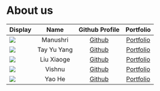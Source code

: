 # About us

| Display                                              |    Name     |              Github Profile              |                                   Portfolio                                   |
|------------------------------------------------------|:-----------:|:----------------------------------------:|:-----------------------------------------------------------------------------:|
| ![](https://via.placeholder.com/100.png?text=Photo)  |  Manushri   | [Github](https://github.com/manushridiv) | [Portfolio](https://ay2223s2-cs2113-t13-3.github.io/tp/team/manushridiv.html) |
| ![](https://via.placeholder.com/100.png?text=Photo)  | Tay Yu Yang |   [Github](https://github.com/tyuyang)   |   [Portfolio](https://ay2223s2-cs2113-t13-3.github.io/tp/team/tyuyang.html)   |
| ![](https://via.placeholder.com/100.png?text=Photo)  | Liu Xiaoge  |  [Github](https://github.com/xiaoge26)   |  [Portfolio](https://ay2223s2-cs2113-t13-3.github.io/tp/team/xiaoge26.html)   |
| ![](https://via.placeholder.com/100.png?text=Photo)  |   Vishnu    | [Github](https://github.com/vishnuvk47)  | [Portfolio](https://ay2223s2-cs2113-t13-3.github.io/tp/team/vishnuvk47.html)  |
| ![](https://via.placeholder.com/100.png?text=Photo>) |   Yao He    | [Github](https://github.com/Sherlock-YH) | [Portfolio](https://ay2223s2-cs2113-t13-3.github.io/tp/team/Sherlock-YH.html) |

